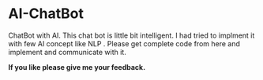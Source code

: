 # AI-ChatBot
ChatBot with AI. This chat bot is little bit intelligent. I had tried to implment it with few AI concept like NLP . 
Please get complete code from here and implement and communicate with it. 

<b>If you like please give me your feedback.</b>
